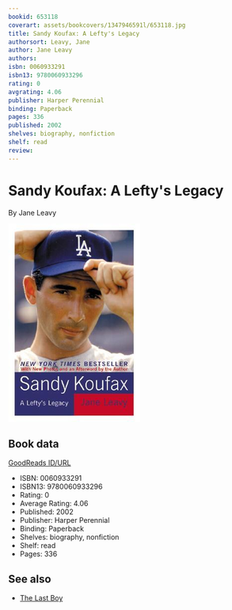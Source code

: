 ```yaml
---
bookid: 653118
coverart: assets/bookcovers/1347946591l/653118.jpg
title: Sandy Koufax: A Lefty's Legacy
authorsort: Leavy, Jane
author: Jane Leavy
authors: 
isbn: 0060933291
isbn13: 9780060933296
rating: 0
avgrating: 4.06
publisher: Harper Perennial
binding: Paperback
pages: 336
published: 2002
shelves: biography, nonfiction
shelf: read
review: 
---
```


# Sandy Koufax: A Lefty's Legacy

By Jane Leavy

![](../../assets/bookcovers/1347946591l/653118.jpg)

## Book data

[GoodReads ID/URL](https://www.goodreads.com/book/show/653118)

- ISBN: 0060933291
- ISBN13: 9780060933296
- Rating: 0
- Average Rating: 4.06
- Published: 2002
- Publisher: Harper Perennial
- Binding: Paperback
- Shelves: biography, nonfiction
- Shelf: read
- Pages: 336


## See also

- [The Last Boy](The_Last_Boy-_Mickey_Mantle_and_the_End_of_Americas_Childhood.md)
